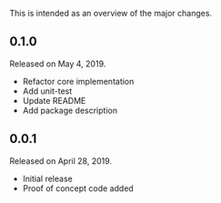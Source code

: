This is intended as an overview of the major changes.

## 0.1.0

Released on May 4, 2019.

* Refactor core implementation
* Add unit-test
* Update README
* Add package description

## 0.0.1

Released on April 28, 2019.

* Initial release
* Proof of concept code added
